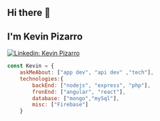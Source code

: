## Hi there 👋

## I'm Kevin Pizarro 
[![Linkedin: Kevin Pizarro](https://img.shields.io/badge/-Kevin-blue?style=flat-square&logo=Linkedin&logoColor=white&link=https://www.linkedin.com/in/kevin-pizarro-mu%C3%B1oz/)](https://www.linkedin.com/in/kevin-pizarro-mu%C3%B1oz/)

```javascript
const Kevin = {
    askMeAbout: ["app dev", "api dev" ,"tech"],
    technologies:{
        backEnd: ["nodejs", "express", "php"],
        fronEnd: ["angular", "react"],
        database: ["mongo","mySql"],
        misc: ["Firebase"]
    }
```

